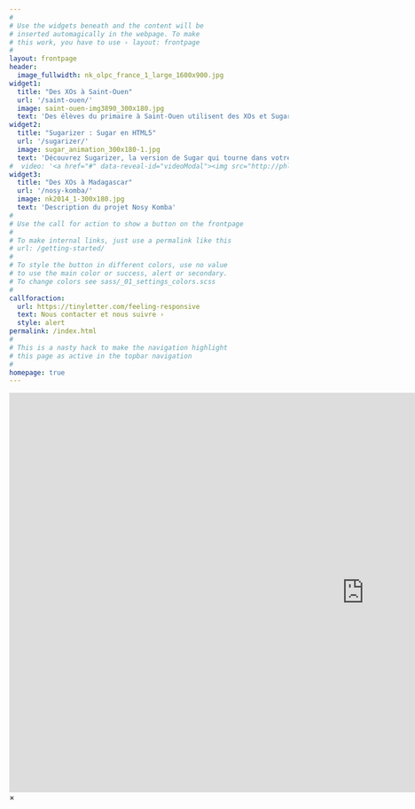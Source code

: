 ```yaml
---
#
# Use the widgets beneath and the content will be
# inserted automagically in the webpage. To make
# this work, you have to use › layout: frontpage
#
layout: frontpage
header:
  image_fullwidth: nk_olpc_france_1_large_1600x900.jpg
widget1:
  title: "Des XOs à Saint-Ouen"
  url: '/saint-ouen/'
  image: saint-ouen-img3890_300x180.jpg
  text: 'Des élèves du primaire à Saint-Ouen utilisent des XOs et Sugar'
widget2:
  title: "Sugarizer : Sugar en HTML5"
  url: '/sugarizer/'
  image: sugar_animation_300x180-1.jpg
  text: 'Découvrez Sugarizer, la version de Sugar qui tourne dans votre navigateur'
#  video: '<a href="#" data-reveal-id="videoModal"><img src="http://phlow.github.io/feeling-responsive/images/start-video-feeling-responsive-302x182.jpg" width="302" height="182" alt=""/></a>'
widget3:
  title: "Des XOs à Madagascar"
  url: '/nosy-komba/'
  image: nk2014_1-300x180.jpg
  text: 'Description du projet Nosy Komba'
#
# Use the call for action to show a button on the frontpage
#
# To make internal links, just use a permalink like this
# url: /getting-started/
#
# To style the button in different colors, use no value
# to use the main color or success, alert or secondary.
# To change colors see sass/_01_settings_colors.scss
#
callforaction:
  url: https://tinyletter.com/feeling-responsive
  text: Nous contacter et nous suivre ›
  style: alert
permalink: /index.html
#
# This is a nasty hack to make the navigation highlight
# this page as active in the topbar navigation
#
homepage: true
---
```


<div id="videoModal" class="reveal-modal large" data-reveal="">
  <div class="flex-video widescreen vimeo" style="display: block;">
    <iframe width="1280" height="720" src="https://www.youtube.com/embed/3b5zCFSmVvU" frameborder="0" allowfullscreen></iframe>
  </div>
  <a class="close-reveal-modal">&#215;</a>
</div>
